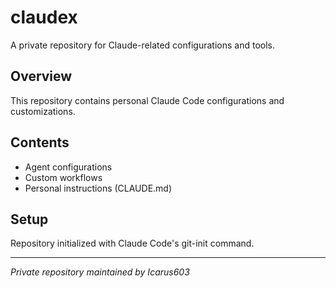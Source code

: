 # claudex

A private repository for Claude-related configurations and tools.

## Overview

This repository contains personal Claude Code configurations and customizations.

## Contents

- Agent configurations
- Custom workflows
- Personal instructions (CLAUDE.md)

## Setup

Repository initialized with Claude Code's git-init command.

---

*Private repository maintained by Icarus603*
